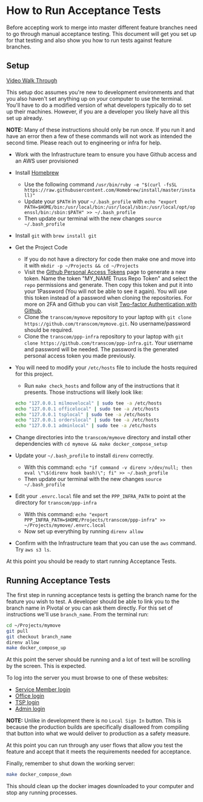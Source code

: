 # How to Run Acceptance Tests

Before accepting work to merge into master different feature branches need to go through manual acceptance testing.
This document will get you set up for that testing and also show you how to run tests against feature branches.

## Setup

[Video Walk Through](https://drive.google.com/drive/folders/1VzFlHuJKnQ4V1TWL5taRi0QkjP6yVzNT)

This setup doc assumes you're new to development environments and that you also haven't set anything up on your
computer to use the terminal. You'll have to do a modified version of what developers typically do to set up their
machines. However, if you are a developer you likely have all this set up already.

**NOTE:** Many of these instructions should only be run once. If you run it and have an error then a few of these
commands will not work as intended the second time. Please reach out to engineering or infra for help.

* Work with the Infrastructure team to ensure you have Github access and an AWS user provisioned
* Install [Homebrew](https://brew.sh)
  * Use the following command `/usr/bin/ruby -e "$(curl -fsSL https://raw.githubusercontent.com/Homebrew/install/master/install)"`
  * Update your `$PATH` in your `~/.bash_profile` with `echo "export PATH=$HOME/bin:/usr/local/bin:/usr/local/sbin:/usr/local/opt/openssl/bin:/sbin:$PATH" >> ~/.bash_profile`
  * Then update our terminal with the new changes `source ~/.bash_profile`
* Install `git` with `brew install git`
* Get the Project Code
  * If you do not have a directory for code then make one and move into it with `mkdir -p ~/Projects && cd ~/Projects`
  * Visit the [Github Personal Access Tokens](https://github.com/settings/tokens) page to generate a new token. Name the token "MY_NAME Truss Repo Token" and select the `repo` permissions and generate. Then copy this token and put it into your 1Password (You will not be able to see it again). You will use this token instead of a password when cloning the repositories. For more on 2FA and Github you can visit [Two-factor Authentication with Github](https://github.blog/2013-09-03-two-factor-authentication/#how-does-it-work-for-command-line-git).
  * Clone the `transcom/mymove` repository to your laptop with `git clone https://github.com/transcom/mymove.git`. No username/password should be required.
  * Clone the `transcom/ppp-infra` repository to your laptop with `git clone https://github.com/transcom/ppp-infra.git`. Your username and password will be needed. The password is the generated personal access token you made previously.
* You will need to modify your `/etc/hosts` file to include the hosts required for this project.
  * Run `make check_hosts` and follow any of the instructions that it presents. Those instructions will likely look like:

  ```sh
  echo "127.0.0.1 milmovelocal" | sudo tee -a /etc/hosts
  echo "127.0.0.1 officelocal" | sudo tee -a /etc/hosts
  echo "127.0.0.1 tsplocal" | sudo tee -a /etc/hosts
  echo "127.0.0.1 orderslocal" | sudo tee -a /etc/hosts
  echo "127.0.0.1 adminlocal" | sudo tee -a /etc/hosts
  ```

* Change directories into the `transcom/mymove` directory and install other dependencies with `cd mymove && make docker_compose_setup`
* Update your `~/.bash_profile` to install `direnv` correctly.
  * With this command: `echo "if command -v direnv >/dev/null; then eval \"\$(direnv hook bash)\"; fi" >> ~/.bash_profile`
  * Then update our terminal with the new changes `source ~/.bash_profile`
* Edit your `.envrc.local` file and set the `PPP_INFRA_PATH` to point at the directory for `transcom/ppp-infra`
  * With this command: `echo "export PPP_INFRA_PATH=$HOME/Projects/transcom/ppp-infra" >> ~/Projects/mymove/.envrc.local`
  * Now set up everything by running `direnv allow`
* Confirm with the Infrastructure team that you can use the `aws` command. Try `aws s3 ls`.

At this point you should be ready to start running Acceptance Tests.

## Running Acceptance Tests

The first step in running acceptance tests is getting the branch name for the feature you wish to test.
A developer should be able to link you to the branch name in Pivotal or you can ask them directly. For this
set of instructions we'll use `branch_name`. From the terminal run:

```sh
cd ~/Projects/mymove
git pull
git checkout branch_name
direnv allow
make docker_compose_up
```

At this point the server should be running and a lot of text will be scrolling by the screen. This is expected.

To log into the server you must browse to one of these websites:

* [Service Member login](http://milmovelocal:5000/devlocal-auth/login)
* [Office login](http://officelocal:5000/devlocal-auth/login)
* [TSP login](http://tsplocal:5000/devlocal-auth/login)
* [Admin login](http://adminlocal:5000/devlocal-auth/login)

**NOTE:** Unlike in development there is no `Local Sign In` button. This is because the production builds are
specifically disallowed from compiling that button into what we would deliver to production as a safety measure.

At this point you can run through any user flows that allow you test the feature and accept that it meets the
requirements needed for acceptance.

Finally, remember to shut down the working server:

```sh
make docker_compose_down
```

This should clean up the docker images downloaded to your computer and stop any running processes.
